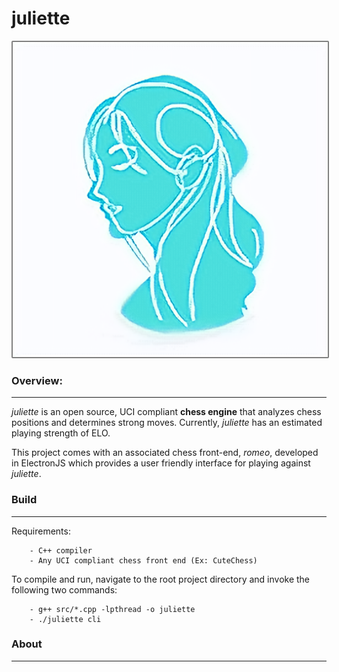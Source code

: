 # juliette

<p align="center">
<img src="https://github.com/alantao912/juliette/blob/main/juliette-logo.png" style="border: 2px solid  gray; border-radius: 2px"/>  
</p>

### Overview:   
---
*juliette* is an open source, UCI compliant **chess engine** that analyzes chess positions and determines strong moves. Currently, *juliette* has an estimated playing strength of ELO.  

This project comes with an associated chess front-end, *romeo*, developed in ElectronJS which provides a user friendly interface for playing against *juliette*.

### Build
---
Requirements:

```
    - C++ compiler 
    - Any UCI compliant chess front end (Ex: CuteChess)
```

To compile and run, navigate to the root project directory and invoke the following two commands:

```    
    - g++ src/*.cpp -lpthread -o juliette
    - ./juliette cli
```

### About
---
